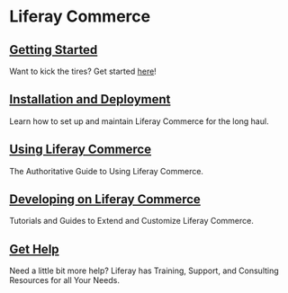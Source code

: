 # Liferay Commerce

## [Getting Started](./installation-and-deployment/quick-start-guide/README.md)

Want to kick the tires? Get started [here]((./installation-and-deployment/quick-start-guide/README.md))!

## [Installation and Deployment]()

Learn how to set up and maintain Liferay Commerce for the long haul.

## [Using Liferay Commerce](./user/README.md)

The Authoritative Guide to Using Liferay Commerce.

## [Developing on Liferay Commerce]()

Tutorials and Guides to Extend and Customize Liferay Commerce.

## [Get Help]()

Need a little bit more help? Liferay has Training, Support, and Consulting Resources for all Your Needs.
